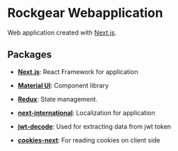 # Rockgear Webapplication

Web application created with [Next.js]().

## Packages

- **[Next.js](https://nextjs.org/docs)**: React Framework for application
- **[Material UI](https://mui.com/material-ui/getting-started/)**: Component library

- **[Redux](https://redux.js.org/usage/nextjs)**: State management.
- **[next-international](https://next-international.vercel.app/docs/app-setup)**: Localization for application

- **[jwt-decode](https://www.npmjs.com/package/jwt-decode)**: Used for extracting data from jwt token
- **[cookies-next](https://www.npmjs.com/package/cookies-next)**: For reading cookies on client side
